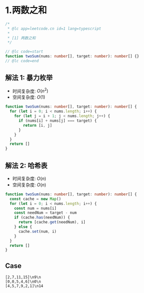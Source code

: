 # 1.两数之和

```ts
/*
 * @lc app=leetcode.cn id=1 lang=typescript
 *
 * [1] 两数之和
 */

// @lc code=start
function twoSum(nums: number[], target: number): number[] {}
// @lc code=end
```

## 解法 1: 暴力枚举

- 时间复杂度: $O(n^2)$
- 空间复杂度: $O(1)$

```ts
function twoSum(nums: number[], target: number): number[] {
  for (let i = 0; i < nums.length; i++) {
    for (let j = i + 1; j < nums.length; j++) {
      if (nums[i] + nums[j] === target) {
        return [i, j]
      }
    }
  }
  return []
}
```

## 解法 2: 哈希表

- 时间复杂度: $O(n)$
- 空间复杂度: $O(n)$

```ts
function twoSum(nums: number[], target: number): number[] {
  const cache = new Map()
  for (let i = 0; i < nums.length; i++) {
    const num = nums[i]
    const needNum = target - num
    if (cache.has(needNum)) {
      return [cache.get(needNum), i]
    } else {
      cache.set(num, i)
    }
  }
  return []
}
```

## Case

```text
[2,7,11,15]\n9\n
[0,0,5,4,6]\n0\n
[4,5,7,9,2,1]\n14
```
